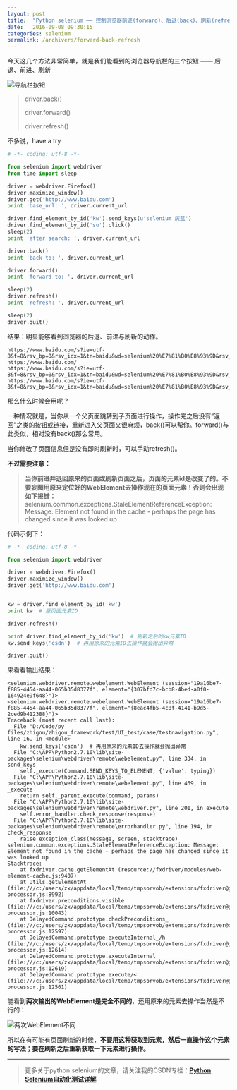 ```yaml
---
layout: post
title:  "Python selenium —— 控制浏览器前进(forward)、后退(back)、刷新(refresh)"
date:   2016-09-08 09:30:15
categories: selenium
permalink: /archivers/forward-back-refresh
---
```



今天这几个方法非常简单，就是我们能看到的浏览器导航栏的三个按钮 —— 后退、前进、刷新

![导航栏按钮](http://img.blog.csdn.net/20160828092036944)

> driver.back()
> 
> driver.forward()
> 
> driver.refresh()

不多说，have a try

```python
# -*- coding: utf-8 -*-

from selenium import webdriver
from time import sleep

driver = webdriver.Firefox()
driver.maximize_window()
driver.get('http://www.baidu.com')
print 'base_url: ', driver.current_url

driver.find_element_by_id('kw').send_keys(u'selenium 灰蓝')
driver.find_element_by_id('su').click()
sleep(2)
print 'after search: ', driver.current_url

driver.back()
print 'back to: ', driver.current_url

driver.forward()
print 'forward to: ', driver.current_url

sleep(2)
driver.refresh()
print 'refresh: ', driver.current_url

sleep(2)
driver.quit()
```

结果：明显能够看到浏览器的后退、前进与刷新的动作。

```
https://www.baidu.com/s?ie=utf-8&f=8&rsv_bp=0&rsv_idx=1&tn=baidu&wd=selenium%20%E7%81%B0%E8%93%9D&rsv_pq=f88ee279000319b4&rsv_t=3537ECuJsvn8biOOxAemTJhRgJA9fRB%2FgYyaBy3sdcQagRhU5jOqEDICoQI&rqlang=cn&rsv_enter=0&rsv_sug3=11&inputT=266&rsv_sug4=266
https://www.baidu.com/
https://www.baidu.com/s?ie=utf-8&f=8&rsv_bp=0&rsv_idx=1&tn=baidu&wd=selenium%20%E7%81%B0%E8%93%9D&rsv_pq=f88ee279000319b4&rsv_t=3537ECuJsvn8biOOxAemTJhRgJA9fRB%2FgYyaBy3sdcQagRhU5jOqEDICoQI&rqlang=cn&rsv_enter=0&rsv_sug3=11&inputT=266&rsv_sug4=266
https://www.baidu.com/s?ie=utf-8&f=8&rsv_bp=0&rsv_idx=1&tn=baidu&wd=selenium%20%E7%81%B0%E8%93%9D&rsv_pq=f88ee279000319b4&rsv_t=3537ECuJsvn8biOOxAemTJhRgJA9fRB%2FgYyaBy3sdcQagRhU5jOqEDICoQI&rqlang=cn&rsv_enter=0&rsv_sug3=11&inputT=266&rsv_sug4=266
```

那么什么时候会用呢？

一种情况就是，当你从一个父页面跳转到子页面进行操作，操作完之后没有“返回”之类的按钮或链接，重新进入父页面又很麻烦，back()可以帮你。forward()与此类似，相对没有back()那么常用。

当你修改了页面信息但是没有即时刷新时，可以手动refresh()。

**不过需要注意：**

> **当你前进并退回原来的页面或刷新页面之后，页面的元素id是改变了的。不要妄图用原来定位好的WebElement去操作现在的页面元素！否则会出现如下报错：**
> selenium.common.exceptions.StaleElementReferenceException: Message: Element not found in the cache - perhaps the page has changed since it was looked up

代码示例下：

```python
# -*- coding: utf-8 -*-

from selenium import webdriver

driver = webdriver.Firefox()
driver.maximize_window()
driver.get('http://www.baidu.com')


kw = driver.find_element_by_id('kw')
print kw  # 原页面元素ID

driver.refresh()

print driver.find_element_by_id('kw')  # 刷新之后的kw元素ID
kw.send_keys('csdn')  # 再用原来的元素ID去操作就会抛出异常

driver.quit()
```

来看看输出结果：

```
<selenium.webdriver.remote.webelement.WebElement (session="19a16be7-f885-4454-aa44-065b35d8377f", element="{307bfd7c-bcb8-4bed-a0f0-164924e9f648}")>
<selenium.webdriver.remote.webelement.WebElement (session="19a16be7-f885-4454-aa44-065b35d8377f", element="{8eac4fb5-4c8f-4141-b9d5-2ced9b412388}")>
Traceback (most recent call last):
  File "D:/Code/py files/zhigou/zhigou_framework/test/UI_test/case/testnavigation.py", line 16, in <module>
    kw.send_keys('csdn')  # 再用原来的元素ID去操作就会抛出异常
  File "C:\APP\Python2.7.10\lib\site-packages\selenium\webdriver\remote\webelement.py", line 334, in send_keys
    self._execute(Command.SEND_KEYS_TO_ELEMENT, {'value': typing})
  File "C:\APP\Python2.7.10\lib\site-packages\selenium\webdriver\remote\webelement.py", line 469, in _execute
    return self._parent.execute(command, params)
  File "C:\APP\Python2.7.10\lib\site-packages\selenium\webdriver\remote\webdriver.py", line 201, in execute
    self.error_handler.check_response(response)
  File "C:\APP\Python2.7.10\lib\site-packages\selenium\webdriver\remote\errorhandler.py", line 194, in check_response
    raise exception_class(message, screen, stacktrace)
selenium.common.exceptions.StaleElementReferenceException: Message: Element not found in the cache - perhaps the page has changed since it was looked up
Stacktrace:
    at fxdriver.cache.getElementAt (resource://fxdriver/modules/web-element-cache.js:9407)
    at Utils.getElementAt (file:///c:/users/zx/appdata/local/temp/tmpsorvob/extensions/fxdriver@googlecode.com/components/command-processor.js:8992)
    at fxdriver.preconditions.visible (file:///c:/users/zx/appdata/local/temp/tmpsorvob/extensions/fxdriver@googlecode.com/components/command-processor.js:10043)
    at DelayedCommand.prototype.checkPreconditions_ (file:///c:/users/zx/appdata/local/temp/tmpsorvob/extensions/fxdriver@googlecode.com/components/command-processor.js:12597)
    at DelayedCommand.prototype.executeInternal_/h (file:///c:/users/zx/appdata/local/temp/tmpsorvob/extensions/fxdriver@googlecode.com/components/command-processor.js:12614)
    at DelayedCommand.prototype.executeInternal_ (file:///c:/users/zx/appdata/local/temp/tmpsorvob/extensions/fxdriver@googlecode.com/components/command-processor.js:12619)
    at DelayedCommand.prototype.execute/< (file:///c:/users/zx/appdata/local/temp/tmpsorvob/extensions/fxdriver@googlecode.com/components/command-processor.js:12561)

```

能看到**两次输出的WebElement是完全不同的**，还用原来的元素去操作当然是不行的：

![两次WebElement不同](http://img.blog.csdn.net/20160828095936324)

所以在有可能有页面刷新的时候，**不要用这种获取到元素，然后一直操作这个元素的写法；要在刷新之后重新获取一下元素进行操作。**


****

> 更多关于python selenium的文章，请关注我的CSDN专栏：**[Python Selenium自动化测试详解](http://blog.csdn.net/column/details/12694.html)**
